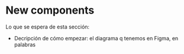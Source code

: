 # New components

Lo que se espera de esta sección:
- Decripción de cómo empezar: el diagrama q tenemos en Figma, en palabras